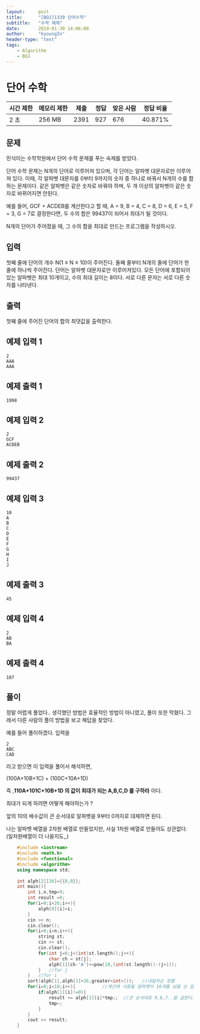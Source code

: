 ```yaml
---
layout:     post
title:      "[BOJ]1339 단어수학"
subtitle:   "수학 예제"
date:       2019-01-30 14:06:00
author:     "kyoungIn"
header-type: "text"
tags:
    - Algorithm
    - BOJ
---
```

# 단어 수학 

| 시간 제한 | 메모리 제한 | 제출 | 정답 | 맞은 사람 | 정답 비율 |
| --------- | ----------- | ---- | ---- | --------- | --------- |
| 2 초      | 256 MB      | 2391 | 927  | 676       | 40.871%   |

## 문제

민식이는 수학학원에서 단어 수학 문제를 푸는 숙제를 받았다.

단어 수학 문제는 N개의 단어로 이루어져 있으며, 각 단어는 알파벳 대문자로만 이루어져 있다. 이때, 각 알파벳 대문자를 0부터 9까지의 숫자 중 하나로 바꿔서 N개의 수를 합하는 문제이다. 같은 알파벳은 같은 숫자로 바꿔야 하며, 두 개 이상의 알파벳이 같은 숫자로 바뀌어지면 안된다.

예를 들어, GCF + ACDEB를 계산한다고 할 때, A = 9, B = 4, C = 8, D = 6, E = 5, F = 3, G = 7로 결정한다면, 두 수의 합은 99437이 되어서 최대가 될 것이다.

N개의 단어가 주어졌을 때, 그 수의 합을 최대로 만드는 프로그램을 작성하시오.

## 입력

첫째 줄에 단어의 개수 N(1 ≤ N ≤ 10)이 주어진다. 둘째 줄부터 N개의 줄에 단어가 한 줄에 하나씩 주어진다. 단어는 알파벳 대문자로만 이루어져있다. 모든 단어에 포함되어 있는 알파벳은 최대 10개이고, 수의 최대 길이는 8이다. 서로 다른 문자는 서로 다른 숫자를 나타낸다.

## 출력

첫째 줄에 주어진 단어의 합의 최댓값을 출력한다.

## 예제 입력 1 

```
2
AAA
AAA
```

## 예제 출력 1 

```
1998
```

## 예제 입력 2 

```
2
GCF
ACDEB
```

## 예제 출력 2 

```
99437
```

## 예제 입력 3 

```
10
A
B
C
D
E
F
G
H
I
J
```

## 예제 출력 3 

```
45
```

## 예제 입력 4 

```
2
AB
BA
```

## 예제 출력 4 

```
187
```

## 풀이 

정말 어렵게 풀었다.. 생각했던 방법은 효율적인 방법이 아니였고, 풀이 또한 막혔다. 그래서 다른 사람의 풀이 방법을 보고 해답을 찾았다.

예를 들어 풀이하겠다. 입력을 

```
2
ABC
CAD
```

라고 받으면 이 입력을 풀어서 해석하면,

(100A+10B+1C) + (100C+10A+1D)

즉 ,**110A+101C+10B+1D 의 값이 최대가 되는 A,B,C,D 를 구하라** 이다.

최대가 되게 하려면 어떻게 해야하는가 ?

앞의 10의 배수값이 큰 순서대로 알파벳을 9부터 0까지로 대체하면 된다.

 나는 알파벳 배열을 2차원 배열로 만들었지만, 사실 1차원 배열로 만들어도 상관없다. (일차원배열이 더 나을지도,,)

```cpp
    #include <iostream>
    #include <math.h>
    #include <functional>
    #include <algorithm>
    using namespace std;
    
    int alph[2][26]={{0,0}};
    int main(){
        int i,n,tmp=9;
        int result =0;
        for(i=0;i<26;i++){
            alph[0][i]=i;
        }
        cin >> n;
        cin.clear();
        for(i=0;i<n;i++){
            string st;
            cin >> st;
            cin.clear();
            for(int j=0;j<(int)st.length();j++){
                char ch = st[j];
                alph[1][ch-'A']+=pow(10,(int)st.length()-(j+1));
            }   //for j
        }   //for i
        sort(alph[1],alph[1]+26,greater<int>());   //내림차순 정렬
        for(i=0;i<10;i++){			//계산에 사용될 알파벳이 10개를 넘을 순 없다.
            if(alph[1][i]!=0){
                result += alph[1][i]*tmp;;	//큰 순서대로 9,8,7..을 곱한다.
                tmp—;
            }
        }
        cout << result;
    }
```

